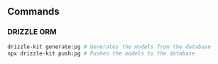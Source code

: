 ## Commands

### DRIZZLE ORM

```bash
drizzle-kit generate:pg # Generates the models from the database
npx drizzle-kit push:pg # Pushes the models to the database
```
